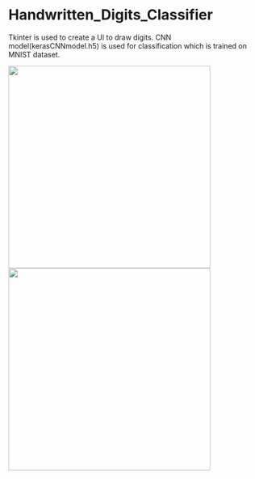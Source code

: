 # Handwritten_Digits_Classifier
Tkinter is used to create a UI to draw digits. CNN model(kerasCNNmodel.h5) is used for classification which is trained on MNIST dataset.


<img src="https://user-images.githubusercontent.com/45001741/90106760-7f930b80-dd65-11ea-85c9-a27c5a8b42ae.png" width="400" height="400"/>

<img src="https://user-images.githubusercontent.com/45001741/90108727-60e24400-dd68-11ea-8417-f54aa6335226.png" width="400" height="400"/>



